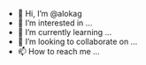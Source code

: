 - 👋 Hi, I’m @alokag
- 👀 I’m interested in ...
- 🌱 I’m currently learning ...
- 💞️ I’m looking to collaborate on ...
- 📫 How to reach me ...

<!---
alokag/alokag is a ✨ special ✨ repository because its `README.md` (this file) appears on your GitHub profile.
You can click the Preview link to take a look at your changes.
--->
